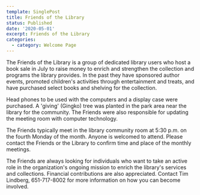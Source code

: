 ```yaml
---
template: SinglePost
title: Friends of the Library
status: Published
date: '2020-05-01'
excerpt: Friends of the Library
categories:
  - category: Welcome Page
---
```

<!--StartFragment-->

The Friends of the Library is a group of dedicated library users who host a book sale in July to raise money to enrich and strengthen the collection and programs the library provides. In the past they have sponsored author events, promoted children's activities through entertainment and treats, and have purchased select books and shelving for the collection.

Head phones to be used with the computers and a display case were purchased. A 'giving' (Gingko) tree was planted in the park area near the library for the community. The Friends were also responsible for updating the meeting room with computer technology.

The Friends typically meet in the library community room at 5:30 p.m. on the fourth Monday of the month. Anyone is welcomed to attend. Please contact the Friends or the Library to confirm time and place of the monthly meetings.

The Friends are always looking for individuals who want to take an active role in the organization's ongoing mission to enrich the library's services and collections. Financial contributions are also appreciated. Contact Tim Lindberg, 651-717-8002 for more information on how you can become involved.

<!--EndFragment-->